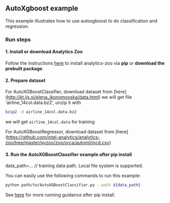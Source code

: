 ## AutoXgboost example
This example illustrates how to use autoxgboost to do classification and regression.

### Run steps
#### 1. Install or download Analytics Zoo
Follow the instructions [here](https://analytics-zoo.github.io/master/#PythonUserGuide/install/) to install analytics-zoo via __pip__ or __download the prebuilt package__.

#### 2. Prepare dataset

For AutoXGBoostClassifier, download dataset from [here] (http://kt.ijs.si/elena_ikonomovska/data.html)
we will get file 'airline_14col.data.bz2', unzip it with

```bash
bzip2 -d airline_14col.data.bz2
```

we will get `airline_14col.data` for training

For AutoXGBoostRegressor, download dataset from [here] (https://github.com/intel-analytics/analytics-zoo/tree/master/pyzoo/zoo/orca/automl/incd.csv)


#### 3. Run the AutoXGBoostClassifier example after pip install

data_path=... // training data path. Local file system is supported.

You can easily use the following commands to run this example:

```bash
python path/to/AutoXGBoostClassifier.py --path ${data_path}
```
See [here](https://analytics-zoo.github.io/master/#PythonUserGuide/run/#run-after-pip-install) for more running guidance after pip install.
